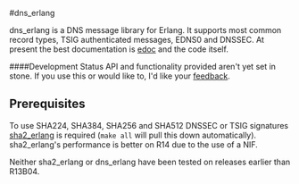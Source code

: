#dns_erlang

dns_erlang is a DNS message library for Erlang. It supports most common record types, TSIG authenticated messages, EDNS0 and DNSSEC. At present the best documentation is [edoc](http://andrewtj.github.com/dns_erlang/doc/) and the code itself. 

####Development Status
API and functionality provided aren't yet set in stone. If you use this or would like to, I'd like your [feedback](http://andrew.tj.id.au/email).

## Prerequisites
To use SHA224, SHA384, SHA256 and SHA512 DNSSEC or TSIG signatures [sha2_erlang](https://github.com/andrewtj/sha2_erlang) is required (`make all` will pull this down automatically). sha2_erlang's performance is better on R14 due to the use of a NIF.

Neither sha2_erlang or dns_erlang have been tested on releases earlier than R13B04.